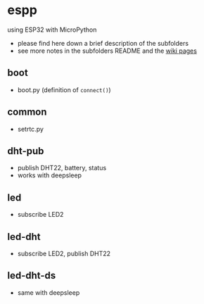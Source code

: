 # espp

using ESP32 with MicroPython

* please find here down a brief description of the subfolders
* see more notes in the subfolders README and the [wiki pages](https://github.com/gangely/espp/wiki/) 

## boot
* boot.py  (definition of `connect()`)

## common
* setrtc.py

## dht-pub
* publish DHT22, battery, status
* works with deepsleep

## led
* subscribe LED2

## led-dht
* subscribe LED2, publish DHT22

## led-dht-ds
* same with deepsleep
